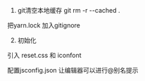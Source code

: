 1. git清空本地缓存
git rm -r --cached .

把yarn.lock  加入gitignore

2. 初始化

引入 reset.css 和 iconfont

配置jsconfig.json  让编辑器可以进行@别名提示
